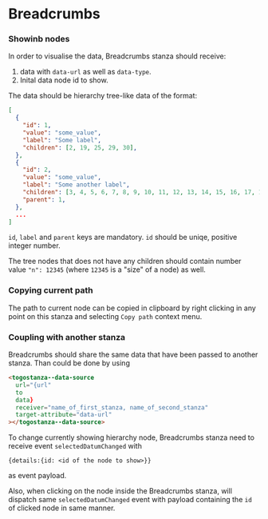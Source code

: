 # Breadcrumbs

### Showinb nodes

In order to visualise the data, Breadcrumbs stanza should receive:

1. data with `data-url` as well as `data-type`.
2. Inital data node id to show.

The data should be hierarchy tree-like data of the format:

```json
[
  {
    "id": 1,
    "value": "some_value",
    "label": "Some label",
    "children": [2, 19, 25, 29, 30],
  },
  {
    "id": 2,
    "value": "some_value",
    "label": "Some another label",
    "children": [3, 4, 5, 6, 7, 8, 9, 10, 11, 12, 13, 14, 15, 16, 17, 18],
    "parent": 1,
  },
  ...
]
```

`id`, `label` and `parent` keys are mandatory. `id` should be uniqe, positive integer number.

The tree nodes that does not have any children should contain number value
`"n": 12345` (where `12345` is a "size" of a node) as well.

### Copying current path

The path to current node can be copied in clipboard by right clicking in any point on this stanza and selecting `Copy path` context menu.

### Coupling with another stanza

Breadcrumbs should share the same data that have been passed to another stanza.
Than could be done by using

```html
<togostanza--data-source
  url="{url"
  to
  data}
  receiver="name_of_first_stanza, name_of_second_stanza"
  target-attribute="data-url"
></togostanza--data-source>
```

To change currently showing hierarchy node, Breadcrumbs stanza need to receive event `selectedDatumChanged` with

```
{details:{id: <id of the node to show>}}
```

as event payload.

Also, when clicking on the node inside the Breadcrumbs stanza, will dispatch same `selectedDatumChanged` event with payload containing the `id` of clicked node in same manner.
